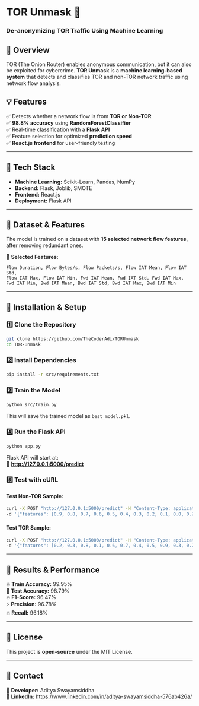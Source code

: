 # **TOR Unmask 🚀**  
### **De-anonymizing TOR Traffic Using Machine Learning**  

## **📌 Overview**  
TOR (The Onion Router) enables anonymous communication, but it can also be exploited for cybercrime. **TOR Unmask** is a **machine learning-based system** that detects and classifies TOR and non-TOR network traffic using network flow analysis.  

## **💡 Features**  
✅ Detects whether a network flow is from **TOR or Non-TOR**  
✅ **98.8% accuracy** using **RandomForestClassifier**  
✅ Real-time classification with a **Flask API**  
✅ Feature selection for optimized **prediction speed**  
✅ **React.js frontend** for user-friendly testing  

---

## **🚀 Tech Stack**  
- **Machine Learning:** Scikit-Learn, Pandas, NumPy  
- **Backend:** Flask, Joblib, SMOTE  
- **Frontend:** React.js  
- **Deployment:** Flask API  

---

## **📂 Dataset & Features**  
The model is trained on a dataset with **15 selected network flow features**, after removing redundant ones.  

📌 **Selected Features:**  
```
Flow Duration, Flow Bytes/s, Flow Packets/s, Flow IAT Mean, Flow IAT Std, 
Flow IAT Max, Flow IAT Min, Fwd IAT Mean, Fwd IAT Std, Fwd IAT Max, 
Fwd IAT Min, Bwd IAT Mean, Bwd IAT Std, Bwd IAT Max, Bwd IAT Min
```  

---

## **🔧 Installation & Setup**  

### **1️⃣ Clone the Repository**  
```bash
git clone https://github.com/TheCoderAdi/TORUnmask
cd TOR-Unmask
```

### **2️⃣ Install Dependencies**  
```bash
pip install -r src/requirements.txt
```

### **3️⃣ Train the Model**  
```bash
python src/train.py
```
This will save the trained model as `best_model.pkl`.

### **4️⃣ Run the Flask API**  
```bash
python app.py
```
Flask API will start at:  
🔗 **http://127.0.0.1:5000/predict**  

### **5️⃣ Test with cURL**  
#### **Test Non-TOR Sample:**  
```bash
curl -X POST "http://127.0.0.1:5000/predict" -H "Content-Type: application/json" \
-d '{"features": [0.9, 0.8, 0.7, 0.6, 0.5, 0.4, 0.3, 0.2, 0.1, 0.0, 0.2, 0.4, 0.6, 0.8, 1.0]}'
```

#### **Test TOR Sample:**  
```bash
curl -X POST "http://127.0.0.1:5000/predict" -H "Content-Type: application/json" \
-d '{"features": [0.2, 0.3, 0.8, 0.1, 0.6, 0.7, 0.4, 0.5, 0.9, 0.3, 0.2, 0.8, 0.6, 0.1, 0.5]}'
```

---

## **🎯 Results & Performance**  
🔥 **Train Accuracy:** 99.95%  
🎯 **Test Accuracy:** 98.79%  
🔥 **F1-Score:** 96.47%  
⚡ **Precision:** 96.78%  
🔥 **Recall:** 96.18%  

---

## **📜 License**  
This project is **open-source** under the MIT License.  

---

## **📩 Contact**  
💬 **Developer:** Aditya Swayamsiddha  
🔗 **LinkedIn:** https://www.linkedin.com/in/aditya-swayamsiddha-576ab426a/

